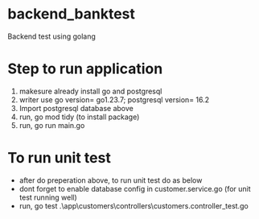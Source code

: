 # backend_banktest
Backend test using golang

# Step to run application
1) makesure already install go and postgresql
2) writer use go version= go1.23.7; postgresql version= 16.2
3) Import postgresql database above
4) run, go mod tidy (to install package)
5) run, go run main.go

# To run unit test
- after do preperation above, to run unit test do as below
- dont forget to enable database config in customer.service.go (for unit test running well)
- run, go test .\app\customers\controllers\customers.controller_test.go
